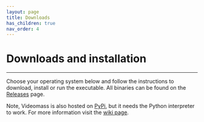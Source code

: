 ```yaml
---
layout: page
title: Downloads
has_children: true
nav_order: 4
---
```

# Downloads and installation
---


Choose your operating system below and follow the instructions to 
download, install or run the executable. All binaries can be found on the 
[Releases](https://github.com/jeanslack/Videomass/releases) page.   

Note, Videomass is also hosted on [PyPi](https://pypi.org/project/videomass/), 
but it needs the Python interpreter to work. For more information visit the 
[wiki page](https://github.com/jeanslack/Videomass/wiki/Installing-from-PyPi-with-pip-command).    
